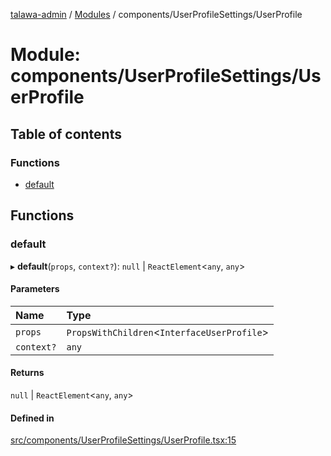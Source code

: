 [talawa-admin](../README.md) / [Modules](../modules.md) / components/UserProfileSettings/UserProfile

# Module: components/UserProfileSettings/UserProfile

## Table of contents

### Functions

- [default](components_UserProfileSettings_UserProfile.md#default)

## Functions

### default

▸ **default**(`props`, `context?`): ``null`` \| `ReactElement`\<`any`, `any`\>

#### Parameters

| Name | Type |
| :------ | :------ |
| `props` | `PropsWithChildren`\<`InterfaceUserProfile`\> |
| `context?` | `any` |

#### Returns

``null`` \| `ReactElement`\<`any`, `any`\>

#### Defined in

[src/components/UserProfileSettings/UserProfile.tsx:15](https://github.com/chandel-aman/talawa-admin/blob/99e6195/src/components/UserProfileSettings/UserProfile.tsx#L15)
